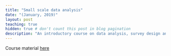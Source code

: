 ```yaml
---
title: "Small scale data analysis"
date: "(January, 2019)" 
layout: post
teaching: true
hidden: true # don't count this post in blog pagination
description: "An introductory course on data analysis, survey design and simple R language, given to 4th year GI students at the INSA Lyon."
---
```


Course material [here](SmallScaleDataAnalysis.zip)